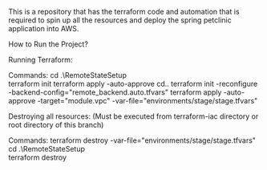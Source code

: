 This is a repository that has the terraform code and automation that is required to spin up all the resources and deploy the spring petclinic application into AWS.

How to Run the Project?

Running Terraform:

Commands:
cd .\RemoteStateSetup\
terraform init
terraform apply -auto-approve
cd..
terraform init -reconfigure -backend-config="remote_backend.auto.tfvars"
terraform apply -auto-approve -target="module.vpc" -var-file="environments/stage/stage.tfvars"

Destroying all resources:
(Must be executed from terraform-iac directory or root directory of this branch)

Commands:
terraform destroy -var-file="environments/stage/stage.tfvars"
cd .\RemoteStateSetup\
terraform destroy

